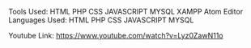 Tools Used: 	HTML 	PHP		CSS		JAVASCRIPT		MYSQL		XAMPP				Atom Editor
Languages Used: 
HTML
PHP
CSS
JAVASCRIPT
MYSQL

Youtube Link: https://www.youtube.com/watch?v=Lyz0ZawN11o
